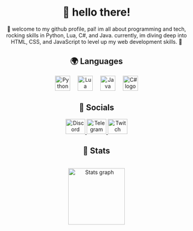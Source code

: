 <h1 align="center">👋 hello there!</h1>

<p align="center">🚀 welcome to my github profile, pal! im all about programming and tech, rocking skills in Python, Lua, C#, and Java. currently, im diving deep into HTML, CSS, and JavaScript to level up my web development skills. 👀</p>

<h2 align="center">🌍 Languages</h2>

<div align="center">
  <img src="https://skillicons.dev/icons?i=py" height="40" alt="Python logo"  />
  <img width="12" />
  <img src="https://skillicons.dev/icons?i=lua" height="40" alt="Lua logo"  />
  <img width="12" />
  <img src="https://skillicons.dev/icons?i=java" height="40" alt="Java logo"  />
  <img width="12" />
  <img src="https://skillicons.dev/icons?i=cs" height="40" alt="C# logo"  />
</div>

<h2 align="center">👤 Socials</h2>

<div align="center">
  <a href="https://discord.com/users/1121132659381375038" target="_blank">
    <img src="https://raw.githubusercontent.com/maurodesouza/profile-readme-generator/master/src/assets/icons/social/discord/default.svg" width="52" height="40" alt="Discord logo"  />
  </a>
  <a href="https://t.me/culturaripaga" target="_blank">
    <img src="https://raw.githubusercontent.com/maurodesouza/profile-readme-generator/master/src/assets/icons/social/telegram/default.svg" width="52" height="40" alt="Telegram logo"  />
  </a>
  <a href="https://twitch.tv/cinquina" target="_blank">
    <img src="https://raw.githubusercontent.com/maurodesouza/profile-readme-generator/master/src/assets/icons/social/twitch/default.svg" width="52" height="40" alt="Twitch logo"  />
  </a>
</div>

<h2 align="center">🚀 Stats</h2>

<br clear="both">

<div align="center">
  <img src="https://github-readme-stats.vercel.app/api?username=cinquina&hide_title=true&hide_rank=false&show_icons=true&include_all_commits=true&count_private=true&disable_animations=false&theme=vue-dark&locale=en&hide_border=true&order=1" height="150" alt="Stats graph"  />
</div>
